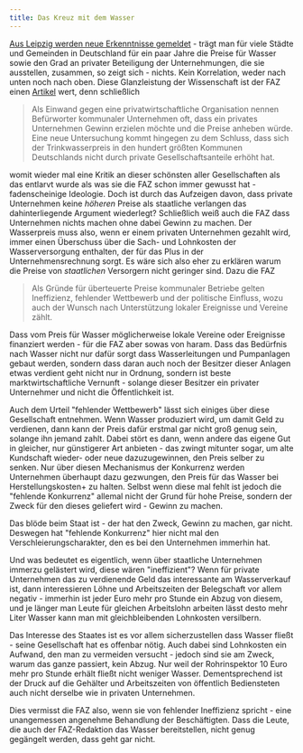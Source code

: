```yaml
---
title: Das Kreuz mit dem Wasser
---
```


[Aus Leipzig werden neue Erkenntnisse gemeldet](http://www.nomos-elibrary.de/10.5771/9783845276281-90/private-unternehmensbeteiligung-als-preistreiber-eine-empirische-vergleichsanalyse-am-beispiel-der-deutschen-trinkwasserversorgung) - trägt man für viele Städte und Gemeinden in Deutschland für ein paar Jahre die Preise für Wasser sowie den Grad an privater Beteiligung der Unternehmungen, die sie ausstellen, zusammen, so zeigt sich - nichts. Kein Korrelation, weder nach unten noch nach oben. Diese Glanzleistung der Wissenschaft ist der FAZ einen [Artikel](http://www.faz.net/aktuell/wirtschaft/gebuehren-fuehren-zu-hohen-preisen-beim-trinkwasser-14562173.html?printPagedArticle=true) wert, denn schließlich

> Als Einwand gegen eine privatwirtschaftliche Organisation nennen Befürworter kommunaler Unternehmen oft, dass ein privates Unternehmen Gewinn erzielen möchte und die Preise anheben würde. Eine neue Untersuchung kommt hingegen zu dem Schluss, dass sich der Trinkwasserpreis in den hundert größten Kommunen Deutschlands nicht durch private Gesellschaftsanteile erhöht hat.

womit wieder mal eine Kritik an dieser schönsten aller Gesellschaften als das entlarvt wurde als was sie die FAZ schon immer gewusst hat - fadenscheinige Ideologie. Doch ist durch das Aufzeigen davon, dass private Unternehmen keine _höheren_ Preise als staatliche verlangen das dahinterliegende Argument wiederlegt? Schließlich weiß auch die FAZ dass Unternehmen nichts machen ohne dabei Gewinn zu machen. Der Wasserpreis muss also, wenn er einem privaten Unternehmen gezahlt wird, immer einen Überschuss über die Sach- und Lohnkosten der Wasserversorgung enthalten, der für das Plus in der Unternehmensrechnung sorgt. Es wäre sich also eher zu erklären warum die Preise von _staatlichen_ Versorgern nicht geringer sind. Dazu die FAZ

>Als Gründe für überteuerte Preise kommunaler Betriebe gelten Ineffizienz, fehlender Wettbewerb und der politische Einfluss, wozu auch der Wunsch nach Unterstützung lokaler Ereignisse und Vereine zählt.

Dass vom Preis für Wasser möglicherweise lokale Vereine oder Ereignisse finanziert werden - für die FAZ aber sowas von haram. Dass das Bedürfnis nach Wasser nicht nur dafür sorgt dass Wasserleitungen und Pumpanlagen gebaut werden, sondern dass daran auch noch der Besitzer dieser Anlagen etwas verdient geht nicht nur in Ordnung, sondern ist beste marktwirtschaftliche Vernunft - solange dieser Besitzer ein privater Unternehmer und nicht die Öffentlichkeit ist.

Auch dem Urteil "fehlender Wettbewerb" lässt sich einiges über diese Gesellschaft entnehmen. Wenn Wasser produziert wird, um damit Geld zu verdienen, dann kann der Preis dafür erstmal gar nicht groß genug sein, solange ihn jemand zahlt. Dabei stört es dann, wenn andere das eigene Gut in gleicher, nur günstigerer Art anbieten - das zwingt mitunter sogar, um alte Kundschaft wieder- oder neue dazuzugewinnen, den Preis selber zu senken. Nur über diesen Mechanismus der Konkurrenz werden Unternehmen überhaupt dazu gezwungen, den Preis für das Wasser bei Herstellungskosten+ zu halten. Selbst wenn diese mal fehlt ist jedoch die "fehlende Konkurrenz" allemal nicht der Grund für hohe Preise, sondern der Zweck für den dieses geliefert wird - Gewinn zu machen.

Das blöde beim Staat ist - der hat den Zweck, Gewinn zu machen, gar nicht. Deswegen hat "fehlende Konkurrenz" hier nicht mal den Verschleierungscharakter, den es bei den Unternehmen immerhin hat.

Und was bedeutet es eigentlich, wenn über staatliche Unternehmen immerzu gelästert wird, diese wären "ineffizient"? Wenn für private Unternehmen das zu verdienende Geld das interessante am Wasserverkauf ist, dann interessieren Löhne und Arbeitszeiten der Belegschaft vor allem negativ - immerhin ist jeder Euro mehr pro Stunde ein Abzug von diesem, und je länger man Leute für gleichen Arbeitslohn arbeiten lässt desto mehr Liter Wasser kann man mit gleichbleibenden Lohnkosten versilbern.

Das Interesse des Staates ist es vor allem sicherzustellen dass Wasser fließt - seine Gesellschaft hat es offenbar nötig. Auch dabei sind Lohnkosten ein Aufwand, den man zu vermeiden versucht - jedoch sind sie am Zweck, warum das ganze passiert, kein Abzug. Nur weil der Rohrinspektor 10 Euro mehr pro Stunde erhält fließt nicht weniger Wasser. Dementsprechend ist der Druck auf die Gehälter und Arbeitszeiten von öffentlich Bediensteten auch nicht derselbe wie in privaten Unternehmen.

Dies vermisst die FAZ also, wenn sie von fehlender Ineffizienz spricht - eine unangemessen angenehme Behandlung der Beschäftigten. Dass die Leute, die auch der FAZ-Redaktion das Wasser bereitstellen, nicht genug gegängelt werden, dass geht gar nicht.
